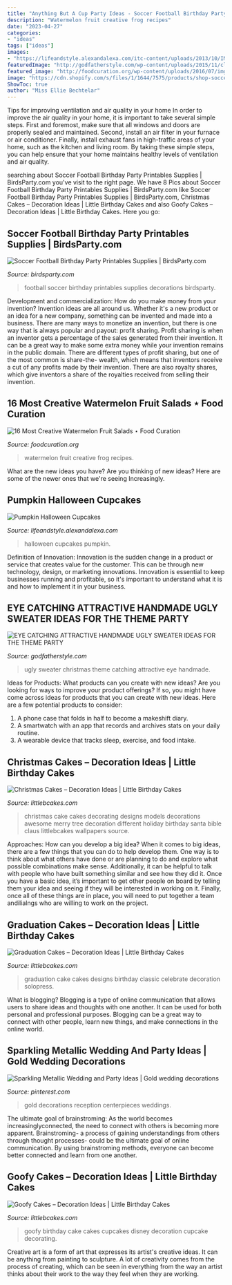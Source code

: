 ```yaml
---
title: "Anything But A Cup Party Ideas - Soccer Football Birthday Party Printables Supplies"
description: "Watermelon fruit creative frog recipes"
date: "2023-04-27"
categories:
- "ideas"
tags: ["ideas"]
images:
- "https://lifeandstyle.alexandalexa.com/itc-content/uploads/2013/10/IMG_2720.jpg"
featuredImage: "http://godfatherstyle.com/wp-content/uploads/2015/11/clever-ugly-christmas-sweaters-.jpg"
featured_image: "http://foodcuration.org/wp-content/uploads/2016/07/img_3446-683x1024.jpg"
image: "https://cdn.shopify.com/s/files/1/1644/7575/products/shop-soccer-supplies-football-party-printables6_1024x1024.jpg?v=1481203872"
ShowToc: true
author: "Miss Ellie Bechtelar"
---
```



Tips for improving ventilation and air quality in your home
In order to improve the air quality in your home, it is important to take several simple steps. First and foremost, make sure that all windows and doors are properly sealed and maintained. Second, install an air filter in your furnace or air conditioner. Finally, install exhaust fans in high-traffic areas of your home, such as the kitchen and living room. By taking these simple steps, you can help ensure that your home maintains healthy levels of ventilation and air quality.

	

		
searching about Soccer Football Birthday Party Printables Supplies | BirdsParty.com you've visit to the right page. We have 8 Pics about Soccer Football Birthday Party Printables Supplies | BirdsParty.com like Soccer Football Birthday Party Printables Supplies | BirdsParty.com, Christmas Cakes – Decoration Ideas | Little Birthday Cakes and also Goofy Cakes – Decoration Ideas | Little Birthday Cakes. Here you go:
		
    
## Soccer Football Birthday Party Printables Supplies | BirdsParty.com

<img loading=lazy src="https://cdn.shopify.com/s/files/1/1644/7575/products/shop-soccer-supplies-football-party-printables6_1024x1024.jpg?v=1481203872" onerror="this.onerror=null;this.src='https://tse2.mm.bing.net/th?id=OIP.4RfZvrQ7u-RbOsVxQG0kNgHaKM&amp;pid=15.1';" alt="Soccer Football Birthday Party Printables Supplies | BirdsParty.com">

_Source: birdsparty.com_

>football soccer birthday printables supplies decorations birdsparty. 

	

Development and commercialization: How do you make money from your invention?
Invention ideas are all around us. Whether it's a new product or an idea for a new company, something can be invented and made into a business. There are many ways to monetize an invention, but there is one way that is always popular and payout: profit sharing. Profit sharing is when an inventor gets a percentage of the sales generated from their invention. It can be a great way to make some extra money while your invention remains in the public domain. There are different types of profit sharing, but one of the most common is share-the- wealth, which means that inventors receive a cut of any profits made by their invention. There are also royalty shares, which give inventors a share of the royalties received from selling their invention.

    
## 16 Most Creative Watermelon Fruit Salads ⋆ Food Curation

<img loading=lazy src="http://foodcuration.org/wp-content/uploads/2016/07/img_3446-683x1024.jpg" onerror="this.onerror=null;this.src='https://tse2.mm.bing.net/th?id=OIP.xiR1zqHYaHi-divp46IVDgHaLG&amp;pid=15.1';" alt="16 Most Creative Watermelon Fruit Salads ⋆ Food Curation">

_Source: foodcuration.org_

>watermelon fruit creative frog recipes. 

	

What are the new ideas you have?
Are you thinking of new ideas? Here are some of the newer ones that we're seeing Increasingly.

    
## Pumpkin Halloween Cupcakes

<img loading=lazy src="https://lifeandstyle.alexandalexa.com/itc-content/uploads/2013/10/IMG_2720.jpg" onerror="this.onerror=null;this.src='https://tse3.mm.bing.net/th?id=OIP.qVuzoCVjGkECRzxG4sQ9rwHaLH&amp;pid=15.1';" alt="Pumpkin Halloween Cupcakes">

_Source: lifeandstyle.alexandalexa.com_

>halloween cupcakes pumpkin. 

	

Definition of Innovation:
Innovation is the sudden change in a product or service that creates value for the customer. This can be through new technology, design, or marketing innovations. Innovation is essential to keep businesses running and profitable, so it's important to understand what it is and how to implement it in your business.

    
## EYE CATCHING ATTRACTIVE HANDMADE UGLY SWEATER IDEAS FOR THE THEME PARTY

<img loading=lazy src="http://godfatherstyle.com/wp-content/uploads/2015/11/clever-ugly-christmas-sweaters-.jpg" onerror="this.onerror=null;this.src='https://tse2.mm.bing.net/th?id=OIP.jm-PdG8C-4rLLEBaDvoJUQHaJ3&amp;pid=15.1';" alt="EYE CATCHING ATTRACTIVE HANDMADE UGLY SWEATER IDEAS FOR THE THEME PARTY">

_Source: godfatherstyle.com_

>ugly sweater christmas theme catching attractive eye handmade. 

	

Ideas for Products: What products can you create with new ideas?
Are you looking for ways to improve your product offerings? If so, you might have come across ideas for products that you can create with new ideas. Here are a few potential products to consider: 
1. A phone case that folds in half to become a makeshift diary.
2. A smartwatch with an app that records and archives stats on your daily routine.
3. A wearable device that tracks sleep, exercise, and food intake.

    
## Christmas Cakes – Decoration Ideas | Little Birthday Cakes

<img loading=lazy src="http://www.littlebcakes.com/wp-content/uploads/2014/02/Christmas-Cake-Ideas-1024x936.jpg" onerror="this.onerror=null;this.src='https://tse3.mm.bing.net/th?id=OIP.q6FWFYU8k1tmgy_gy14ptAHaGx&amp;pid=15.1';" alt="Christmas Cakes – Decoration Ideas | Little Birthday Cakes">

_Source: littlebcakes.com_

>christmas cake cakes decorating designs models decorations awesome merry tree decoration different holiday birthday santa bible claus littlebcakes wallpapers source. 

	

Approaches: How can you develop a big idea?
When it comes to big ideas, there are a few things that you can do to help develop them. One way is to think about what others have done or are planning to do and explore what possible combinations make sense. Additionally, it can be helpful to talk with people who have built something similar and see how they did it. Once you have a basic idea, it’s important to get other people on board by telling them your idea and seeing if they will be interested in working on it. Finally, once all of these things are in place, you will need to put together a team andilialngs who are willing to work on the project.

    
## Graduation Cakes – Decoration Ideas | Little Birthday Cakes

<img loading=lazy src="http://www.littlebcakes.com/wp-content/uploads/2013/08/Graduation-Cake-Pics.jpg" onerror="this.onerror=null;this.src='https://tse4.mm.bing.net/th?id=OIP.FzF5xyvvONHBAF88429-cgHaJ4&amp;pid=15.1';" alt="Graduation Cakes – Decoration Ideas | Little Birthday Cakes">

_Source: littlebcakes.com_

>graduation cake cakes designs birthday classic celebrate decoration solopress. 

	

What is blogging?
Blogging is a type of online communication that allows users to share ideas and thoughts with one another. It can be used for both personal and professional purposes. Blogging can be a great way to connect with other people, learn new things, and make connections in the online world.

    
## Sparkling Metallic Wedding And Party Ideas | Gold Wedding Decorations

<img loading=lazy src="https://i.pinimg.com/736x/6a/01/48/6a0148338f337b12140f2c2197299641--white-gold-weddings-white-and-gold-reception.jpg" onerror="this.onerror=null;this.src='https://tse3.mm.bing.net/th?id=OIP.ifQ9cr1Pexmpzw77aVOl_gHaLH&amp;pid=15.1';" alt="Sparkling Metallic Wedding and Party Ideas | Gold wedding decorations">

_Source: pinterest.com_

>gold decorations reception centerpieces weddings. 

	

The ultimate goal of brainstroming:
As the world becomes increasinglyconnected, the need to connect with others is becoming more apparent. Brainstroming- a process of gaining understandings from others through thought processes- could be the ultimate goal of online communication. By using brainstroming methods, everyone can become better connected and learn from one another.

    
## Goofy Cakes – Decoration Ideas | Little Birthday Cakes

<img loading=lazy src="http://www.littlebcakes.com/wp-content/uploads/2014/05/Goofy-Birthday-Cake.jpg" onerror="this.onerror=null;this.src='https://tse3.mm.bing.net/th?id=OIP.1vJlWJAwGXdIuMIiBRYfyQHaMA&amp;pid=15.1';" alt="Goofy Cakes – Decoration Ideas | Little Birthday Cakes">

_Source: littlebcakes.com_

>goofy birthday cake cakes cupcakes disney decoration cupcake decorating. 

	

Creative art is a form of art that expresses its artist's creative ideas. It can be anything from painting to sculpture. A lot of creativity comes from the process of creating, which can be seen in everything from the way an artist thinks about their work to the way they feel when they are working.

